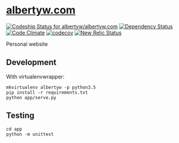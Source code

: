 [albertyw.com](https://www.albertyw.com)
========================================

[ ![Codeship Status for albertyw/albertyw.com](https://codeship.com/projects/74d1ec30-ba55-0133-5935-025ac38368ea/status?branch=master)](https://codeship.com/projects/135665)
[![Dependency Status](https://gemnasium.com/badges/github.com/albertyw/albertyw.com.svg)](https://gemnasium.com/github.com/albertyw/albertyw.com)
[![Code Climate](https://codeclimate.com/github/albertyw/albertyw.com/badges/gpa.svg)](https://codeclimate.com/github/albertyw/albertyw.com)
[![codecov](https://codecov.io/gh/albertyw/albertyw.com/branch/master/graph/badge.svg)](https://codecov.io/gh/albertyw/albertyw.com)
[![New Relic Status](https://img.shields.io/badge/New%20Relic-Monitored-blue.svg)](https://rpm.newrelic.com/accounts/565493/applications/)

Personal website

Development
-----------

With virtualenvwrapper:
```
mkvirtualenv albertyw -p python3.5
pip install -r requirements.txt
python app/serve.py
```

Testing
-------

```
cd app
python -m unittest
```
